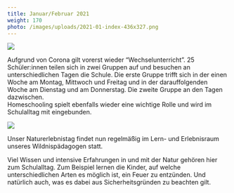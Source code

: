 ```yaml
---
title: Januar/Februar 2021
weight: 170
photo: /images/uploads/2021-01-index-436x327.png
---
```

![](/images/uploads/2021-01-index-436x327.png)

Aufgrund von Corona gilt vorerst wieder “Wechselunterricht”. 25 Schüler:innen teilen sich in zwei Gruppen auf und besuchen an unterschiedlichen Tagen die Schule. Die erste Gruppe trifft sich in der einen Woche am Montag, Mittwoch und Freitag und in der darauffolgenden Woche am Dienstag und am Donnerstag. Die zweite Gruppe an den Tagen dazwischen. \
Homeschooling spielt ebenfalls wieder eine wichtige Rolle und wird im Schulalltag mit eingebunden. 

![](/images/uploads/2021-01-index-1465x1953.png)

Unser Naturerlebnistag findet nun regelmäßig im Lern- und Erlebnisraum unseres Wildnispädagogen statt.

Viel Wissen und intensive Erfahrungen in und mit der Natur gehören hier zum Schulalltag. Zum Beispiel lernen die Kinder, auf welche unterschiedlichen Arten es möglich ist, ein Feuer zu entzünden. Und natürlich auch, was es dabei aus Sicherheitsgründen zu beachten gilt.